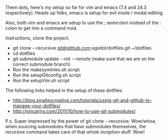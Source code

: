 Them dots, here's my setup so far for vim and emacs (7.4 and 24.3 respectively).  Heads up folks, emacs is setup for evil mode / modal editing. 

Also, both vim and emacs are setup to use the ; semicolon instead of the : colon to get into a command mod. 

Instructions, clone the project.

- git clone --recursive git@github.com:agsdot/dotfiles.git ~/dotfiles  
- cd dotfiles  
- git submodule update --init --remote (make sure that we are on the correct submodule branch)  
- Run the makesymlinks.sh script  
- Run the setupGitconfig.sh script  
- Run the setupVim.sh script  

The following links helped in the setup of these dotfiles:  
  - http://blog.smalleycreative.com/tutorials/using-git-and-github-to-manage-your-dotfiles/  
  - http://joncairns.com/2011/10/how-to-use-git-submodules/  

P.s. Super impressed by the power of git clone --recursive.  Wow/whoa, when sourcing submodules that have submodules themselves, the recursive command takes care of that whole inception stuff.  Wow!  
